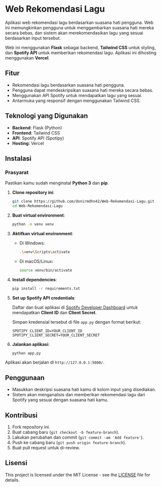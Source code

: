 # Web Rekomendasi Lagu

Aplikasi web rekomendasi lagu berdasarkan suasana hati pengguna. Web ini memungkinkan pengguna untuk menggambarkan suasana hati mereka secara bebas, dan sistem akan merekomendasikan lagu yang sesuai berdasarkan input tersebut. 

Web ini menggunakan **Flask** sebagai backend, **Tailwind CSS** untuk styling, dan **Spotify API** untuk memberikan rekomendasi lagu. Aplikasi ini dihosting menggunakan **Vercel**.

## Fitur
- Rekomendasi lagu berdasarkan suasana hati pengguna.
- Pengguna dapat mendeskripsikan suasana hati mereka secara bebas.
- Menggunakan API Spotify untuk mendapatkan lagu yang sesuai.
- Antarmuka yang responsif dengan menggunakan Tailwind CSS.

## Teknologi yang Digunakan
- **Backend**: Flask (Python)
- **Frontend**: Tailwind CSS
- **API**: Spotify API (Spotipy)
- **Hosting**: Vercel

## Instalasi

### Prasyarat
Pastikan kamu sudah menginstal **Python 3** dan **pip**.

1. **Clone repository ini**:

    ```bash
    git clone https://github.com/donirmdhn42/Web-Rekomendasi-Lagu.git
    cd Web-Rekomendasi-Lagu
    ```

2. **Buat virtual environment**:

    ```bash
    python -m venv venv
    ```

3. **Aktifkan virtual environment**:

    - Di Windows:
      ```bash
      .\venv\Scripts\activate
      ```

    - Di macOS/Linux:
      ```bash
      source venv/bin/activate
      ```

4. **Install dependencies**:

    ```bash
    pip install -r requirements.txt
    ```

5. **Set up Spotify API credentials**:

    Daftar dan buat aplikasi di [Spotify Developer Dashboard](https://developer.spotify.com/dashboard/applications) untuk mendapatkan **Client ID** dan **Client Secret**.

    Simpan kredensial tersebut di file `app.py` dengan format berikut:

    ```
    SPOTIPY_CLIENT_ID=YOUR_CLIENT_ID
    SPOTIPY_CLIENT_SECRET=YOUR_CLIENT_SECRET
    ```

6. **Jalankan aplikasi**:

    ```bash
    python app.py
    ```

Aplikasi akan berjalan di `http://127.0.0.1:5000/`.

## Penggunaan
- Masukkan deskripsi suasana hati kamu di kolom input yang disediakan.
- Sistem akan menganalisis dan memberikan rekomendasi lagu dari Spotify yang sesuai dengan suasana hati kamu.

## Kontribusi
1. Fork repository ini.
2. Buat cabang baru (`git checkout -b feature-branch`).
3. Lakukan perubahan dan commit (`git commit -am 'Add feature'`).
4. Push ke cabang baru (`git push origin feature-branch`).
5. Buat pull request untuk di-review.

## Lisensi
This project is licensed under the MIT License - see the [LICENSE](LICENSE) file for details.


